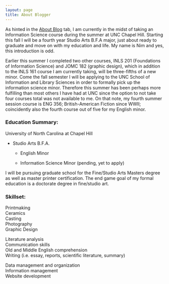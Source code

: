 ```yaml
---
layout: page
title: About Blogger
---
```

As hinted in the [About Blog](https://nimbreitenfeld.github.io/about/) tab, I am currently in the midst of taking an Information Science course during the summer at UNC Chapel Hill.  Starting this fall I will be a fourth year Studio Arts B.F.A major, just about ready to graduate and move on with my education and life.  My name is Nim and yes, this introduction is odd.

Earlier this summer I completed two other courses, INLS 201 (Foundations of Information Science) and JOMC 182 (graphic design), which in addition to the INLS 161 course I am currently taking, will be three-fifths of a new minor. Come the fall semester I will be applying to the UNC School of Information and Library Sciences in order to formally pick up the information science minor. Therefore this summer has been perhaps more fulfilling than most others I have had at UNC since the option to not take four courses total was not available to me. On that note, my fourth summer session course is ENG 356; British-American Fiction since WWII; coincidently also the fourth course out of five for my English minor.

### Education Summary:  

University of North Carolina at Chapel Hill
* Studio Arts B.F.A.

  * English Minor 
  
  * Information Science Minor (pending, yet to apply)
  
I will be pursuing graduate school for the Fine/Studio Arts Masters degree as well as master printer certification. The end game goal of my formal education is a doctorate degree in fine/studio art.  

### Skillset:

Printmaking  
Ceramics  
Casting  
Photography  
Graphic Design  

Literature analysis  
Communication skills  
Old and Middle English comprehension  
Writing (i.e. essay, reports, scientific literature, summary)  

Data management and organization  
Information management  
Website development  